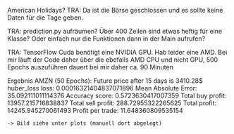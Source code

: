 American Holidays? TRA: Da ist die Börse geschlossen und es sollte keine Daten für die Tage geben.

TRA: prediction.py aufräumen? Über 400 Zeilen sind etwas heftig für eine Klasse? Oder einfach nur die Funktionen dann in der Main aufrufen?

TRA: TensorFlow Cuda benötigt eine NVIDIA GPU. Hab leider eine AMD. Bei mir läuft der Code daher über die ebefalls AMD CPU und nicht GPU, 500 Epochs auszuführen dauert bei mir daher ca. 90 Minuten

Ergebnis AMZN (50 Epochs):
    Future price after 15 days is 3410.28$
    huber_loss loss: 0.00016321404837071896
    Mean Absolute Error: 35.092111011114376
    Accuracy score: 0.5723630417007359
    Total buy profit: 13957.215716838837
    Total sell profit: 288.72955322265625
    Total profit: 14245.945270061493
    Profit per trade: 11.648360809535154

    -> Bild siehe unter plots (manuell dort abgelegt)
